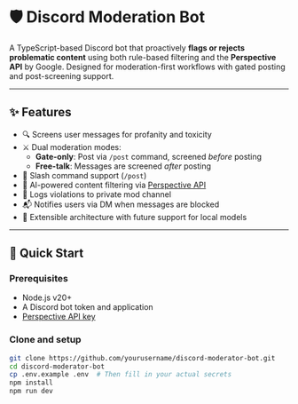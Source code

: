 # 🛡️ Discord Moderation Bot

A TypeScript-based Discord bot that proactively **flags or rejects problematic content** using both rule-based filtering and the **Perspective API** by Google. Designed for moderation-first workflows with gated posting and post-screening support.

---

## ✨ Features

- 🔍 Screens user messages for profanity and toxicity
- ⚔️ Dual moderation modes:
  - **Gate-only**: Post via `/post` command, screened *before* posting
  - **Free-talk**: Messages are screened *after* posting
- 🤖 Slash command support (`/post`)
- 🧠 AI-powered content filtering via [Perspective API](https://www.perspectiveapi.com/)
- 🔐 Logs violations to private mod channel
- 📬 Notifies users via DM when messages are blocked
- 🧪 Extensible architecture with future support for local models

---

## 🚀 Quick Start

### Prerequisites
- Node.js v20+
- A Discord bot token and application
- [Perspective API key](https://developers.perspectiveapi.com/s/docs-get-started)

### Clone and setup

```bash
git clone https://github.com/yourusername/discord-moderator-bot.git
cd discord-moderator-bot
cp .env.example .env  # Then fill in your actual secrets
npm install
npm run dev
```
